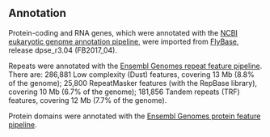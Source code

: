 Annotation
----------

Protein-coding and RNA genes, which were annotated with the [NCBI
eukaryotic genome annotation
pipeline](https://www.ncbi.nlm.nih.gov/genome/annotation_euk/process/),
were imported from [FlyBase](https://www.flybase.org/), release
dpse\_r3.04 (FB2017\_04).

Repeats were annotated with the [Ensembl Genomes repeat feature
pipeline](https://metazoa.ensembl.org/info/genome/annotation/repeat_features.html). There
are: 286,881 Low complexity (Dust) features, covering 13 Mb (8.8% of the
genome); 25,800 RepeatMasker features (with the RepBase library),
covering 10 Mb (6.7% of the genome); 181,856 Tandem repeats (TRF)
features, covering 12 Mb (7.7% of the genome).

Protein domains were annotated with the [Ensembl Genomes protein feature
pipeline](https://metazoa.ensembl.org/info/genome/annotation/protein_features.html).
